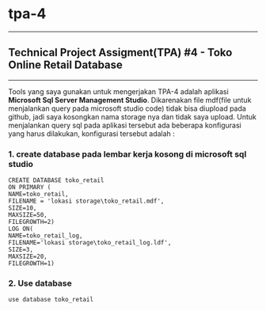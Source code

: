 # tpa-4
---
## Technical Project Assigment(TPA) #4 - Toko Online Retail Database
---
Tools yang saya gunakan untuk mengerjakan TPA-4 adalah aplikasi **Microsoft Sql Server Management Studio**. Dikarenakan file mdf(file untuk menjalankan query pada microsoft studio code) tidak bisa diupload pada github, jadi saya kosongkan nama storage nya dan tidak saya upload. Untuk menjalankan query sql pada aplikasi tersebut ada beberapa konfigurasi yang harus dilakukan, konfigurasi tersebut adalah : 
### 1. create database pada lembar kerja kosong di microsoft sql studio
```
CREATE DATABASE toko_retail
ON PRIMARY (
NAME=toko_retail,
FILENAME = 'lokasi storage\toko_retail.mdf',
SIZE=10,
MAXSIZE=50,
FILEGROWTH=2)
LOG ON(
NAME=toko_retail_log,
FILENAME='lokasi storage\toko_retail_log.ldf',
SIZE=3,
MAXSIZE=20,
FILEGROWTH=1)
```

### 2. Use database
```
use database toko_retail
```